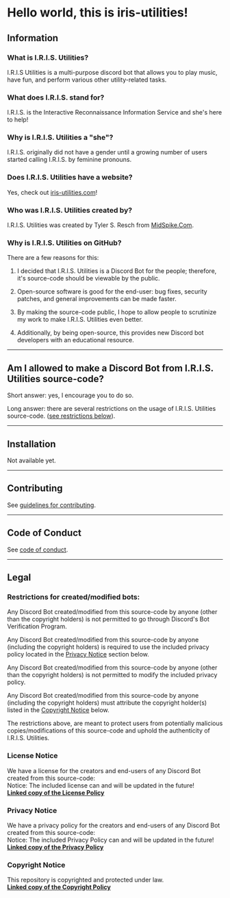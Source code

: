 # Hello world, this is iris-utilities!

## Information

### What is I.R.I.S. Utilities?

I.R.I.S Utilities is a multi-purpose discord bot that allows you to play music, have fun, and perform various other utility-related tasks.

### What does I.R.I.S. stand for?

I.R.I.S. is the Interactive Reconnaissance Information Service and she's here to help!

### Why is I.R.I.S. Utilities a "she"?

I.R.I.S. originally did not have a gender until a growing number of users started calling I.R.I.S. by feminine pronouns.

### Does I.R.I.S. Utilities have a website?

Yes, check out [iris-utilities.com](https://iris-utilities.com/)!

### Who was I.R.I.S. Utilities created by?

I.R.I.S. Utilities was created by Tyler S. Resch from [MidSpike.Com](https://midspike.com/).

### Why is I.R.I.S. Utilities on GitHub?

There are a few reasons for this:

1) I decided that I.R.I.S. Utilities is a Discord Bot for the people; therefore, it's source-code should be viewable by the public.

2) Open-source software is good for the end-user: bug fixes, security patches, and general improvements can be made faster.

3) By making the source-code public, I hope to allow people to scrutinize my work to make I.R.I.S. Utilities even better.

4) Additionally, by being open-source, this provides new Discord bot developers with an educational resource.

---

## Am I allowed to make a Discord Bot from I.R.I.S. Utilities source-code?

Short answer: yes, I encourage you to do so.

Long answer: there are several restrictions on the usage of I.R.I.S. Utilities source-code. ([see restrictions below](#legal)).

---

## Installation

Not available yet.

---

## Contributing

See [guidelines for contributing](CONTRIBUTING.md).

---

## Code of Conduct

See [code of conduct](CODE_OF_CONDUCT.md).

---

## Legal

### Restrictions for created/modified bots:

Any Discord Bot created/modified from this source-code by anyone (other than the copyright holders) is not permitted to go through Discord's Bot Verification Program.

Any Discord Bot created/modified from this source-code by anyone (including the copyright holders) is required to use the included privacy policy located in the [Privacy Notice](#privacy-notice) section below.

Any Discord Bot created/modified from this source-code by anyone (other than the copyright holders) is not permitted to modify the included privacy policy.

Any Discord Bot created/modified from this source-code by anyone (including the copyright holders) must attribute the copyright holder(s) listed in the [Copyright Notice](#copyright-notice) below.

The restrictions above, are meant to protect users from potentially malicious copies/modifications of this source-code and uphold the authenticity of I.R.I.S. Utilities.

### License Notice

We have a license for the creators and end-users of any Discord Bot created from this source-code:  
Notice: The included license can and will be updated in the future!  
**[Linked copy of the License Policy](LICENSE.md)**

### Privacy Notice

We have a privacy policy for the creators and end-users of any Discord Bot created from this source-code:  
Notice: The included Privacy Policy can and will be updated in the future!  
**[Linked copy of the Privacy Policy](PRIVACY.md)**

### Copyright Notice

This repository is copyrighted and protected under law.  
**[Linked copy of the Copyright Policy](COPYRIGHT.md)**

